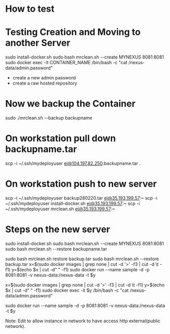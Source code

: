 

# How to test


# Testing Creation and Moving to another Server
sudo install-docker.sh
sudo bash mrclean.sh --create MYNEXUS 8081:8081
sudo docker exec -it CONTAINER_NAME /bin/bash -c "cat  /nexus-data/admin.password"

- create a new admin password 
- create a raw hosted repository

# Now we backup the Container
sudo ./mrclean.sh --backup backupname

# On workstation pull down backupname.tar
scp -i ~/.ssh/mydeployuser ej@104.197.82.250:backupname.tar .

# On workstation push to new server 
scp -i ~/.ssh/mydeployuser backup280220.tar ej@35.193.199.57:~
scp -i ~/.ssh/mydeployuser install-docker.sh ej@35.193.199.57:~
scp -i ~/.ssh/mydeployuser mrclean.sh ej@35.193.199.57:~


# Steps on the new server 
sudo install-docker.sh
sudo bash mrclean.sh --create MYNEXUS 8081:8081
sudo bash mrclean.sh --restore backupname.tar 


















sudo bash mrclean.sh restore backup.tar
sudo bash mrclean.sh --restore backup.tar
x=$(sudo docker images | grep none | cut -d '>' -f3 | cut -d \t -f1)
y=$(echo $x | cut -d" " -f1)
sudo docker run --name sample -d -p 8081:8081 -v nexus-data:/nexus-data -t $y





x=$(sudo docker images | grep none | cut -d '>' -f3 | cut -d \t -f1)
y=$(echo $x | cut -d" " -f1)
sudo docker exec -it $y /bin/bash -c "cat  /nexus-data/admin.password"



sudo docker run --name sample -d -p 8081:8081 -v nexus-data:/nexus-data -t $y


Note: Edit to allow instance in network to have access http external(public network).






